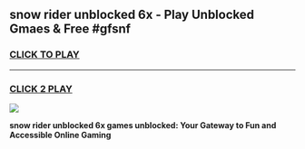 
## snow rider unblocked 6x - Play Unblocked Gmaes & Free #gfsnf
<h3>
<a href="https://news.freeplayer.one?title=snow_rider_unblocked_6x&ref=24F">CLICK TO PLAY</a></h3>
<hr>

<h3>
<a href="https://news.freeplayer.one?title=snow_rider_unblocked_6x&ref=24F">CLICK 2 PLAY</a>
  
</h3>

<a href="https://news.freeplayer.one?title=snow_rider_unblocked_6x&ref=24F/"><img src="https://clearcache.store/games.png"></a>


**snow rider unblocked 6x games unblocked: Your Gateway to Fun and Accessible Online Gaming**
